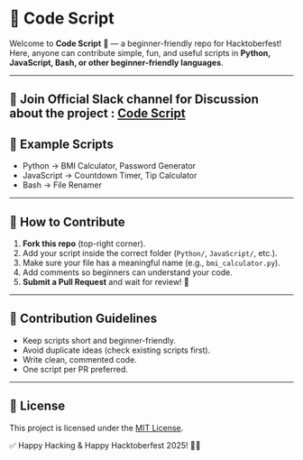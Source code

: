 # 📝 Code Script

Welcome to **Code Script** 🎉 — a beginner-friendly repo for Hacktoberfest!  
Here, anyone can contribute simple, fun, and useful scripts in **Python, JavaScript, Bash, or other beginner-friendly languages**.  

---

## 📢 Join Official Slack channel for Discussion about the project : [Code Script](https://join.slack.com/t/codescriptgroup/shared_invite/zt-3e3wkqsvm-fXh7_Yrnrq1JThf7AW55Fg)


## 🌟 Example Scripts
- Python → BMI Calculator, Password Generator  
- JavaScript → Countdown Timer, Tip Calculator  
- Bash → File Renamer  

---

## 🚀 How to Contribute
1. **Fork this repo** (top-right corner).  
2. Add your script inside the correct folder (`Python/`, `JavaScript/`, etc.).  
3. Make sure your file has a meaningful name (e.g., `bmi_calculator.py`).  
4. Add comments so beginners can understand your code.  
5. **Submit a Pull Request** and wait for review! 🎉  

---

## 🎯 Contribution Guidelines
- Keep scripts short and beginner-friendly.  
- Avoid duplicate ideas (check existing scripts first).  
- Write clean, commented code.  
- One script per PR preferred.  

---

## 📜 License
This project is licensed under the [MIT License](LICENSE).  

✅ Happy Hacking & Happy Hacktoberfest 2025! 🎃🍂  
